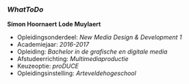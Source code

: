 ### _WhatToDo_
**Simon Hoornaert**
**Lode Muylaert**

* Opleidingsonderdeel:	_New Media Design & Development 1_
* Academiejaar: _2016-2017_
* Opleiding: _Bachelor in de grafische en digitale media_
* Afstudeerrichting: _Multimediaproductie_
* Keuzeoptie: _proDUCE_
* Opleidingsinstelling: _Arteveldehogeschool_
